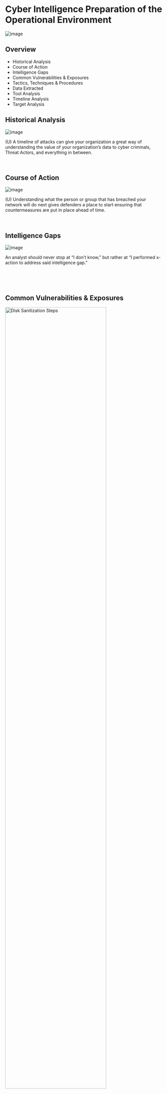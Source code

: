 # Cyber Intelligence Preparation of the Operational Environment
![image](https://github.com/Searcher121978/cyber-IntelPOE/assets/124515149/8f8aadd7-b66a-44a0-92f6-1539173360ee)

<h2>Overview</h2>

- Historical Analysis
- Course of Action
- Intelligence Gaps
- Common Vulnerabilities & Exposures 
- Tactics, Techniques & Procedures
- Data Extracted
- Tool Analysis
- Timeline Analysis
- Target Analysis

<h2>Historical Analysis</h2>


![image](https://github.com/Searcher121978/cyber-IntelPOE/assets/124515149/d94fd297-6427-4fcb-ab6a-68617d95ed98)
</p>
<p>
(U) A timeline of attacks can give your organization a great way of understanding the value of your organization’s data to cyber criminals, Threat Actors, and everything in between. 
</p>
<br />
<h2>Course of Action</h2>

![image](https://github.com/Searcher121978/cyber-IntelPOE/assets/124515149/f30dd3d2-216b-4568-8e3b-04e4c7bd11be)

(U) Understanding what the person or group that has breached your network will do next gives defenders a place to start ensuring that countermeasures are put in place ahead of time. 
</p>
<br />
<h2>Intelligence Gaps</h2>

![image](https://github.com/Searcher121978/cyber-IntelPOE/assets/124515149/5f98b6fd-b394-4920-bca2-15fe44061658)

</p>
<p>
An analyst should never stop at “I don’t know,” but rather at “I performed x-action to address said intelligence gap."
</p>
<br />
</p>
<br />
<h2>Common Vulnerabilities & Exposures</h2>
<p>
<img src="https://i.imgur.com/DJmEXEB.png" height="80%" width="80%" alt="Disk Sanitization Steps"/>
</p>
<p>

![image](https://github.com/Searcher121978/cyber-IntelPOE/assets/124515149/8d45eaa0-4a7d-4763-9cd6-a7bdf4fb2a61)
</p>
Some sites, like the Vulnerability Management Tool Data Repository, will have information.
<br />
<h2>Tactics, Techniques & Procedures</h2>
<p>
<img src="https://i.imgur.com/DJmEXEB.png" height="80%" width="80%" alt="Disk Sanitization Steps"/>
</p>
<p>
Lorem ipsum dolor sit amet, consectetur adipiscing elit, sed do eiusmod tempor incididunt ut labore et dolore magna aliqua. Ut enim ad minim veniam, quis nostrud exercitation ullamco laboris nisi ut aliquip ex ea commodo consequat. Duis aute irure dolor in reprehenderit in voluptate velit esse cillum dolore eu fugiat nulla pariatur.
</p>
<br />
<h2>Data Extracted</h2>
<p>
<img src="https://i.imgur.com/DJmEXEB.png" height="80%" width="80%" alt="Disk Sanitization Steps"/>
</p>
<p>
Lorem ipsum dolor sit amet, consectetur adipiscing elit, sed do eiusmod tempor incididunt ut labore et dolore magna aliqua. Ut enim ad minim veniam, quis nostrud exercitation ullamco laboris nisi ut aliquip ex ea commodo consequat. Duis aute irure dolor in reprehenderit in voluptate velit esse cillum dolore eu fugiat nulla pariatur.
</p>
<br />
<h2>Tool Analysis</h2>
<p>
<img src="https://i.imgur.com/DJmEXEB.png" height="80%" width="80%" alt="Disk Sanitization Steps"/>
</p>
<p>
Lorem ipsum dolor sit amet, consectetur adipiscing elit, sed do eiusmod tempor incididunt ut labore et dolore magna aliqua. Ut enim ad minim veniam, quis nostrud exercitation ullamco laboris nisi ut aliquip ex ea commodo consequat. Duis aute irure dolor in reprehenderit in voluptate velit esse cillum dolore eu fugiat nulla pariatur.
</p>
<br />
<h2>Timeline Analysis</h2>
<p>
<img src="https://i.imgur.com/DJmEXEB.png" height="80%" width="80%" alt="Disk Sanitization Steps"/>
</p>
<p>
Lorem ipsum dolor sit amet, consectetur adipiscing elit, sed do eiusmod tempor incididunt ut labore et dolore magna aliqua. Ut enim ad minim veniam, quis nostrud exercitation ullamco laboris nisi ut aliquip ex ea commodo consequat. Duis aute irure dolor in reprehenderit in voluptate velit esse cillum dolore eu fugiat nulla pariatur.
</p>
<br />
<h2>Target Analysis</h2>
<p>
<img src="https://i.imgur.com/DJmEXEB.png" height="80%" width="80%" alt="Disk Sanitization Steps"/>
</p>
<p>
Lorem ipsum dolor sit amet, consectetur adipiscing elit, sed do eiusmod tempor incididunt ut labore et dolore magna aliqua. Ut enim ad minim veniam, quis nostrud exercitation ullamco laboris nisi ut aliquip ex ea commodo consequat. Duis aute irure dolor in reprehenderit in voluptate velit esse cillum dolore eu fugiat nulla pariatur.
</p>
<br />
